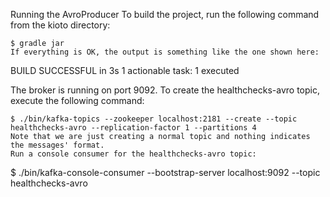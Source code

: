 
Running the AvroProducer
To build the project, run the following command from the kioto directory:

```
$ gradle jar
If everything is OK, the output is something like the one shown here:

```
BUILD SUCCESSFUL in 3s
 1 actionable task: 1 executed


The broker is running on port 9092. To create the healthchecks-avro topic, execute the following command:
```
$ ./bin/kafka-topics --zookeeper localhost:2181 --create --topic healthchecks-avro --replication-factor 1 --partitions 4
Note that we are just creating a normal topic and nothing indicates the messages' format.
Run a console consumer for the healthchecks-avro topic:
```
$ ./bin/kafka-console-consumer --bootstrap-server localhost:9092 --topic healthchecks-avro